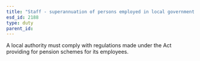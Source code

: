 ```yaml
---
title: "Staff - superannuation of persons employed in local government service"
esd_id: 2188
type: duty
parent_id:  
---
```


A local authority must comply with regulations made under the Act providing for pension schemes for its employees.

